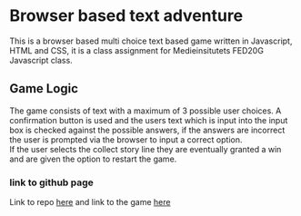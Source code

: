 # Browser based text adventure

This is a browser based multi choice text based game written in Javascript, HTML and CSS, it is a class assignment for Medieinsitutets FED20G Javascript class. 

## Game Logic

The game consists of text with a maximum of 3 possible user choices. A confirmation button is used and the users text which is input into the input box is checked against the possible answers, if the answers are incorrect the user is prompted via the browser to input a correct option.  
If the user selects the collect story line they are eventually granted a win and are given the option to restart the game.

### link to github page
Link to repo [here](https://github.com/intradastingly/laboration-1.git)
and link to the game [here](https://intradastingly.github.io/laboration-1/)

